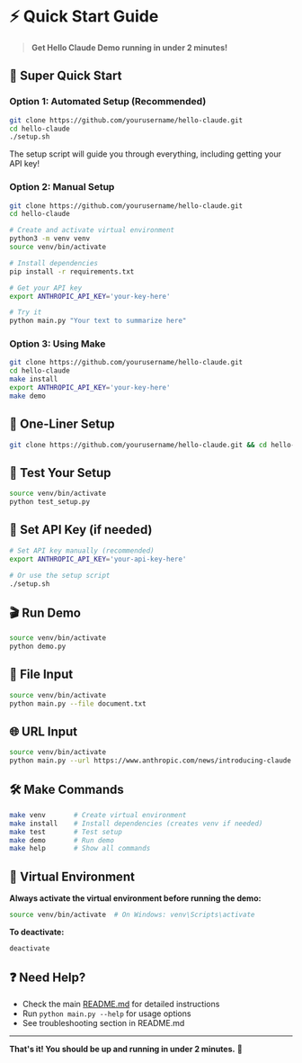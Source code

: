 # ⚡ Quick Start Guide

> **Get Hello Claude Demo running in under 2 minutes!**

## 🚀 Super Quick Start

### Option 1: Automated Setup (Recommended)
```bash
git clone https://github.com/yourusername/hello-claude.git
cd hello-claude
./setup.sh
```

The setup script will guide you through everything, including getting your API key!

### Option 2: Manual Setup
```bash
git clone https://github.com/yourusername/hello-claude.git
cd hello-claude

# Create and activate virtual environment
python3 -m venv venv
source venv/bin/activate

# Install dependencies
pip install -r requirements.txt

# Get your API key
export ANTHROPIC_API_KEY='your-key-here'

# Try it
python main.py "Your text to summarize here"
```

### Option 3: Using Make
```bash
git clone https://github.com/yourusername/hello-claude.git
cd hello-claude
make install
export ANTHROPIC_API_KEY='your-key-here'
make demo
```

## 🎯 One-Liner Setup

```bash
git clone https://github.com/yourusername/hello-claude.git && cd hello-claude && python3 -m venv venv && source venv/bin/activate && pip install -r requirements.txt && export ANTHROPIC_API_KEY='your-key' && python main.py "Test text"
```

## 🧪 Test Your Setup

```bash
source venv/bin/activate
python test_setup.py
```

## 🔑 Set API Key (if needed)

```bash
# Set API key manually (recommended)
export ANTHROPIC_API_KEY='your-api-key-here'

# Or use the setup script
./setup.sh
```

## 🎬 Run Demo

```bash
source venv/bin/activate
python demo.py
```

## 📁 File Input

```bash
source venv/bin/activate
python main.py --file document.txt
```

## 🌐 URL Input

```bash
source venv/bin/activate
python main.py --url https://www.anthropic.com/news/introducing-claude
```

## 🛠️ Make Commands

```bash
make venv       # Create virtual environment
make install    # Install dependencies (creates venv if needed)
make test       # Test setup
make demo       # Run demo
make help       # Show all commands
```

## 🔧 Virtual Environment

**Always activate the virtual environment before running the demo:**
```bash
source venv/bin/activate  # On Windows: venv\Scripts\activate
```

**To deactivate:**
```bash
deactivate
```

## ❓ Need Help?

- Check the main [README.md](README.md) for detailed instructions
- Run `python main.py --help` for usage options
- See troubleshooting section in README.md

---

**That's it! You should be up and running in under 2 minutes.** 🎉 